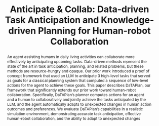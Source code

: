 ---
layout: project-page-new
title: "Anticipate & Collab: Data-driven Task Anticipation and
Knowledge-driven Planning for Human-robot Collaboration"
authors:
  - name: Shivam Singh∗
    sup: 1
  - name: Karthik Swaminathan∗
    sup: 1
  - name: Raghav Arora*
    sup: 1
  - name: Ramandeep Singh
    sup: 1
  - name: Ahana Dutta
    sup: 1
  - name: Dipanjan Das
    sup: 2
  - name: Snehasis Banerjee
    sup: 2
  - name: Mohan Sridharan
    sup: 2
  - name: Madhava Krishna
    sup: 1
affiliations:
  - name: Robotics Research Center, IIIT Hyderabad, India
    link: https://robotics.iiit.ac.in
    sup: 1
  - name: TCS Research, Tata Consultancy Services, India
    link: https://www.tcs.com/
    sup: 2
  - name: School of Informatics, University of Edinburgh, UK
    link: https://informatics.ed.ac.uk/
    sup: 3
permalink: /publications/2024/Shivam_Anticipate/
abstract: "An agent assisting humans in daily living activities can collaborate more effectively by anticipating upcoming tasks. Data-driven methods represent the state of the art in task anticipation, planning, and related problems, but these methods are resource-hungry and opaque. Our prior work introduced a proof of concept framework that used an LLM to anticipate 3 high-level tasks that served as goals for a classical planning system that computed a sequence of low-level actions for the
agent to achieve these goals. This paper describes DaTAPlan, our framework that significantly extends our prior work toward human-robot collaboration. Specifically, DaTAPlan’s planner computes actions for an agent and a human to collaboratively and jointly achieve the tasks anticipated by the LLM, and the agent automatically adapts to unexpected changes in human action outcomes and preferences. We evaluate DaTAPlan’s
capabilities in a realistic simulation environment, demonstrating
accurate task anticipation, effective human-robot collaboration, and the ability to adapt to unexpected changes"
project_page: https://dataplan-hrc.github.io/
paper: https://arxiv.org/pdf/2404.03587
code: https://github.com/dataplan-hrc/DaTAPlan
supplement: https://dataplan-hrc.github.io/assets/AnticipateNCollab_SupplementaryMaterial-1.pdf
#video: https://www.youtube.com/watch?v=QW5VCDIgXus
iframe: https://www.youtube.com/embed/QW5VCDIgXus
#demo: https://anyloc.github.io/#interactive_demo

---